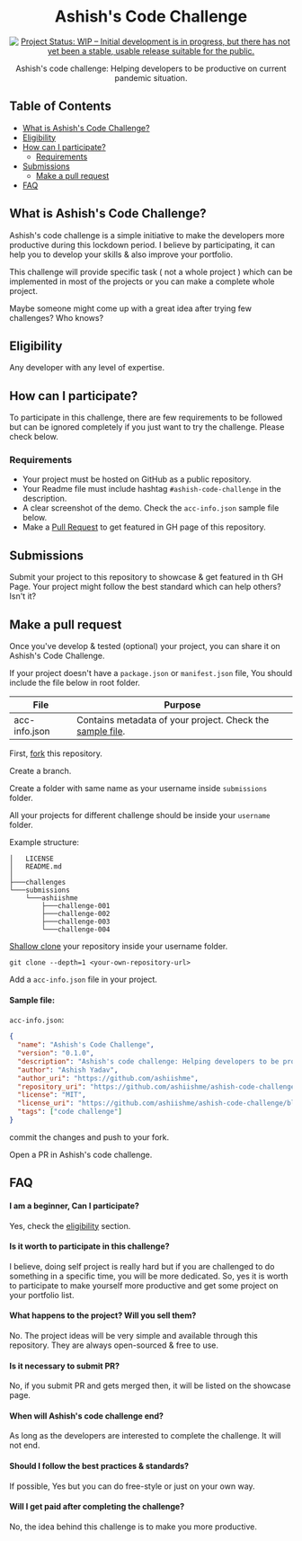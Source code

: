 <div align="center">
<h1>Ashish's Code Challenge</h1>

[![Project Status: WIP – Initial development is in progress, but there has not yet been a stable, usable release suitable for the public.](https://www.repostatus.org/badges/latest/wip.svg)](https://www.repostatus.org/#wip)

<p>Ashish's code challenge: Helping developers to be productive on current pandemic situation.</p>

</div>

## Table of Contents

- [What is Ashish's Code Challenge?](#what-is-ashishs-code-challenge)
- [Eligibility](#eligibility)
- [How can I participate?](#how-can-i-participate)
  - [Requirements](#requirements)
- [Submissions](#submissions)
  - [Make a pull request](#make-a-pull-request)
- [FAQ](#faq)

## What is Ashish's Code Challenge?

Ashish's code challenge is a simple initiative to make the developers more productive during this lockdown period. I believe by participating, it can help you to develop your skills & also improve your portfolio.

This challenge will provide specific task ( not a whole project ) which can be implemented in most of the projects or you can make a complete whole project.

Maybe someone might come up with a great idea after trying few challenges? Who knows?

## Eligibility

Any developer with any level of expertise.

## How can I participate?

To participate in this challenge, there are few requirements to be followed but can be ignored completely if you just want to try the challenge. Please check below.

### Requirements

- Your project must be hosted on GitHub as a public repository.
- Your Readme file must include hashtag `#ashish-code-challenge` in the description.
- A clear screenshot of the demo. Check the `acc-info.json` sample file below.
- Make a [Pull Request](#make-a-pull-request) to get featured in GH page of this repository.

## Submissions

Submit your project to this repository to showcase & get featured in th GH Page. Your project might follow the best standard which can help others? Isn't it?

## Make a pull request

Once you've develop & tested (optional) your project, you can share it on Ashish's Code Challenge.

If your project doesn't have a `package.json` or `manifest.json` file, You should include the file below in root folder.

| File          | Purpose                                                                   |
| ------------- | ------------------------------------------------------------------------- |
| acc-info.json | Contains metadata of your project. Check the [sample file](#sample-file). |

First, [fork](https://guides.github.com/activities/forking/) this repository.

Create a branch.

Create a folder with same name as your username inside `submissions` folder.

All your projects for different challenge should be inside your `username` folder.

Example structure:

```
│   LICENSE
│   README.md
│
├───challenges
└───submissions
    └───ashiishme
        ├───challenge-001
        ├───challenge-002
        ├───challenge-003
        └───challenge-004
```

[Shallow clone](https://git-scm.com/docs/git-clone#Documentation/git-clone.txt---depthltdepthgt) your repository inside your username folder.

```
git clone --depth=1 <your-own-repository-url>
```

Add a `acc-info.json` file in your project.

#### Sample file:

`acc-info.json`:

```json
{
  "name": "Ashish's Code Challenge",
  "version": "0.1.0",
  "description": "Ashish's code challenge: Helping developers to be productive on current pandemic situation.",
  "author": "Ashish Yadav",
  "author_uri": "https://github.com/ashiishme",
  "repository_uri": "https://github.com/ashiishme/ashish-code-challenge.git",
  "license": "MIT",
  "license_uri": "https://github.com/ashiishme/ashish-code-challenge/blob/master/LICENSE",
  "tags": ["code challenge"]
}
```

commit the changes and push to your fork.

Open a PR in Ashish's code challenge.

## FAQ

#### I am a beginner, Can I participate?

Yes, check the [eligibility](#eligibility) section.

#### Is it worth to participate in this challenge?

I believe, doing self project is really hard but if you are challenged to do something in a specific time, you will be more dedicated. So, yes it is worth to participate to make yourself more productive and get some project on your portfolio list.

#### What happens to the project? Will you sell them?

No. The project ideas will be very simple and available through this repository. They are always open-sourced & free to use.

#### Is it necessary to submit PR?

No, if you submit PR and gets merged then, it will be listed on the showcase page.

#### When will Ashish's code challenge end?

As long as the developers are interested to complete the challenge. It will not end.

#### Should I follow the best practices & standards?

If possible, Yes but you can do free-style or just on your own way.

#### Will I get paid after completing the challenge?

No, the idea behind this challenge is to make you more productive.
